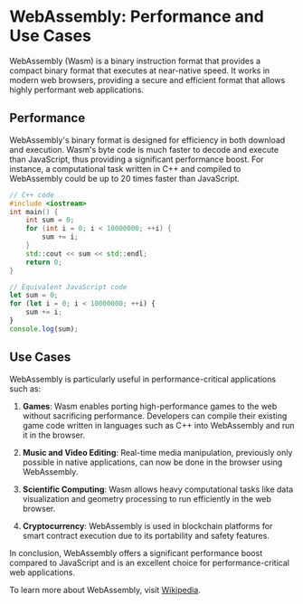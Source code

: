 # WebAssembly: Performance and Use Cases

WebAssembly (Wasm) is a binary instruction format that provides a compact binary format that executes at near-native speed. It works in modern web browsers, providing a secure and efficient format that allows highly performant web applications.

## Performance

WebAssembly's binary format is designed for efficiency in both download and execution. Wasm's byte code is much faster to decode and execute than JavaScript, thus providing a significant performance boost. For instance, a computational task written in C++ and compiled to WebAssembly could be up to 20 times faster than JavaScript.

```cpp
// C++ code
#include <iostream>
int main() {
    int sum = 0;
    for (int i = 0; i < 10000000; ++i) {
        sum += i;
    }
    std::cout << sum << std::endl;
    return 0;
}
```

```javascript
// Equivalent JavaScript code
let sum = 0;
for (let i = 0; i < 10000000; ++i) {
    sum += i;
}
console.log(sum);
```

## Use Cases

WebAssembly is particularly useful in performance-critical applications such as:

1. **Games**: Wasm enables porting high-performance games to the web without sacrificing performance. Developers can compile their existing game code written in languages such as C++ into WebAssembly and run it in the browser.

2. **Music and Video Editing**: Real-time media manipulation, previously only possible in native applications, can now be done in the browser using WebAssembly.

3. **Scientific Computing**: Wasm allows heavy computational tasks like data visualization and geometry processing to run efficiently in the web browser.

4. **Cryptocurrency**: WebAssembly is used in blockchain platforms for smart contract execution due to its portability and safety features.

In conclusion, WebAssembly offers a significant performance boost compared to JavaScript and is an excellent choice for performance-critical web applications.

To learn more about WebAssembly, visit [Wikipedia](https://en.wikipedia.org/wiki/WebAssembly).

